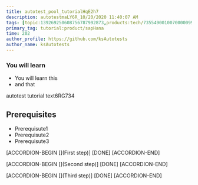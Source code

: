 ```yaml
---
title: autotest_pool_tutorialHqE2h7
description: autotestmaLY6R_10/20/2020 11:40:07 AM
tags: [topic:139269250608756787992873,products:tech/73554900100700000996,tutorial:experience/advanced]
primary_tag: tutorial:product/sapHana
time: 202
author_profile: https://github.com/ksAutotests
author_name: ksAutotests
---
```

### You will learn
- You will learn this
- and that

autotest tutorial text6RG734

## Prerequisites
- Prerequisute1
- Prerequisute2
- Prerequisute3

[ACCORDION-BEGIN [](First step)]
[DONE]
[ACCORDION-END]

[ACCORDION-BEGIN [](Second step)]
[DONE]
[ACCORDION-END]

[ACCORDION-BEGIN [](Third step)]
[DONE]
[ACCORDION-END]

